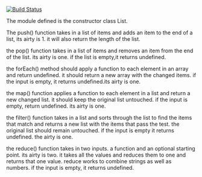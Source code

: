 [![Build Status](https://travis-ci.com/annaboyatyuk/02-tools-and-context.svg?branch=master)](https://travis-ci.com/annaboyatyuk/02-tools-and-context)




The module defined is the constructor class List. 

The push() function takes in a list of items and adds an item to the end of a list, its airty is 1. it will also return the length of the list.

the pop() function takes in a list of items and removes an item from the end of the list. its airty is one. if the list is empty,it returns undefined.

the forEach() method should apply a function to each element in an array and return undefined. it should return a new array with the changed items. if the input is empty, it returns undefined.its airty is one.

the map() function applies a function to each  element in a list and return a new changed list. it should keep the original list untouched. if the input is empty, return undefined. its airty is one.

the filter() function takes in a list and sorts through the list to find the items that match and returns a new list with the items that pass the test. the original list should remain untouched. if the input is empty it returns undefined. the airty is one.

the reduce() function takes in two inputs. a function and an optional starting point. its airty is two. it takes all the values and reduces them to one and returns that one value. reduce works to combine strings as well as numbers. if the input is empty, it returns undefined. 